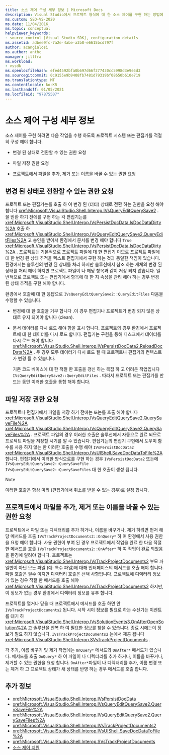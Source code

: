 ```yaml
---
title: 소스 제어 구성 세부 정보 | Microsoft Docs
description: Visual Studio에서 프로젝트 형식에 대 한 소스 제어를 구현 하는 방법에 대해 알아봅니다. 여기에는 프로젝트 시스템 또는 편집기를 사용 하 여 권한을 요청 하도록 구성 합니다.
ms.custom: SEO-VS-2020
ms.date: 11/04/2016
ms.topic: conceptual
helpviewer_keywords:
- source control [Visual Studio SDK], configuration details
ms.assetid: adbee9fc-7a2e-4abe-a3b8-e6615bcd797f
author: acangialosi
ms.author: anthc
manager: jillfra
ms.workload:
- vssdk
ms.openlocfilehash: efed4592bfa0b697d66f377430cc5998d3e9e5d3
ms.sourcegitcommit: 0c9155e9b9408fb7481d79319bf08650b610e719
ms.translationtype: MT
ms.contentlocale: ko-KR
ms.lasthandoff: 01/05/2021
ms.locfileid: "97875507"
---
```

# <a name="source-control-configuration-details"></a>소스 제어 구성 세부 정보
소스 제어를 구현 하려면 다음 작업을 수행 하도록 프로젝트 시스템 또는 편집기를 적절히 구성 해야 합니다.

- 변경 된 상태로 전환할 수 있는 권한 요청

- 파일 저장 권한 요청

- 프로젝트에서 파일을 추가, 제거 또는 이름을 바꿀 수 있는 권한 요청

## <a name="request-permission-to-transition-to-changed-state"></a>변경 된 상태로 전환할 수 있는 권한 요청
 프로젝트 또는 편집기는를 호출 하 여 변경 된 (더티) 상태로 전환 하는 권한을 요청 해야 합니다 <xref:Microsoft.VisualStudio.Shell.Interop.IVsQueryEditQuerySave2> . 을 반환 하기 전에를 구현 하는 각 편집기는를 <xref:Microsoft.VisualStudio.Shell.Interop.IVsPersistDocData.IsDocDataDirty%2A> 호출 하 <xref:Microsoft.VisualStudio.Shell.Interop.IVsQueryEditQuerySave2.QueryEditFiles%2A> 고 승인을 받아서 환경에서 문서를 변경 해야 합니다 `True` <xref:Microsoft.VisualStudio.Shell.Interop.IVsPersistDocData.IsDocDataDirty%2A> . 프로젝트는 기본적으로 프로젝트 파일에 대 한 편집기 이므로 프로젝트 파일에 대 한 변경 된 상태 추적을 텍스트 편집기에서 구현 하는 것과 동일한 책임이 있습니다. 환경에서는 솔루션의 변경 된 상태를 처리 하지만 솔루션에서 참조 하는 개체의 변경 된 상태를 처리 해야 하지만 프로젝트 파일이 나 해당 항목과 같이 저장 되지 않습니다. 일반적으로 프로젝트 또는 편집기에서 항목에 대 한 지 속성을 관리 해야 하는 경우 변경 된 상태 추적을 구현 해야 합니다.

 환경에서 호출에 대 한 응답으로 `IVsQueryEditQuerySave2::QueryEditFiles` 다음을 수행할 수 있습니다.

- 변경에 대 한 호출을 거부 합니다 .이 경우 편집기나 프로젝트가 변경 되지 않은 상태로 유지 되어야 합니다 (clean).

- 문서 데이터를 다시 로드 해야 함을 표시 합니다. 프로젝트의 경우 환경에서 프로젝트에 대 한 데이터를 다시 로드 합니다. 편집기는 구현을 통해 디스크에서 데이터를 다시 로드 해야 합니다 <xref:Microsoft.VisualStudio.Shell.Interop.IVsPersistDocData2.ReloadDocData%2A> . 두 경우 모두 데이터가 다시 로드 될 때 프로젝트나 편집기의 컨텍스트가 변경 될 수 있습니다.

  기존 코드 베이스에 대 한 적절 한 호출을 갱신 하는 복잡 하 고 어려운 작업입니다 `IVsQueryEditQuerySave2::QueryEditFiles` . 따라서 프로젝트 또는 편집기를 만드는 동안 이러한 호출을 통합 해야 합니다.

## <a name="request-permission-to-save-a-file"></a>파일 저장 권한 요청
 프로젝트나 편집기에서 파일을 저장 하기 전에는 또는를 호출 해야 합니다 <xref:Microsoft.VisualStudio.Shell.Interop.IVsQueryEditQuerySave2.QuerySaveFile%2A> <xref:Microsoft.VisualStudio.Shell.Interop.IVsQueryEditQuerySave2.QuerySaveFiles%2A> . 프로젝트 파일의 경우 이러한 호출은 솔루션에서 자동으로 완료 되므로 프로젝트 파일을 저장할 시기를 알 수 있습니다. 편집기는의 편집기 구현에서 도우미 함수를 사용 하지 않는 한 이러한 호출을 수행 해야 `IVsPersistDocData2` <xref:Microsoft.VisualStudio.Shell.Interop.IVsUIShell.SaveDocDataToFile%2A> 합니다. 편집기에서 이러한 방식으로를 구현 하는 경우 `IVsPersistDocData2` 또는에 `IVsQueryEditQuerySave2::QuerySaveFile` `IVsQueryEditQuerySave2::QuerySaveFiles` 대 한 호출이 생성 됩니다.

> [!NOTE]
> 이러한 호출은 항상 미리 (편집기에서 취소를 받을 수 있는 경우)로 설정 합니다.

## <a name="request-permission-to-add-remove-or-rename-files-in-the-project"></a>프로젝트에서 파일을 추가, 제거 또는 이름을 바꿀 수 있는 권한 요청
 프로젝트에서 파일 또는 디렉터리를 추가 하거나, 이름을 바꾸거나, 제거 하려면 먼저 해당 메서드를 호출 `IVsTrackProjectDocuments2::OnQuery*` 하 여 환경에서 사용 권한을 요청 해야 합니다. 사용 권한이 부여 된 경우 프로젝트에서 작업을 완료 한 다음 적절 한 메서드를 호출 `IVsTrackProjectDocuments2::OnAfter*` 하 여 작업이 완료 되었음을 환경에 알려야 합니다. 프로젝트는 <xref:Microsoft.VisualStudio.Shell.Interop.IVsTrackProjectDocuments2> 부모 파일만이 아닌 모든 파일 (예: 특수 파일)에 대해 인터페이스의 메서드를 호출 해야 합니다. 파일 호출은 필수 이지만 디렉터리 호출은 선택 사항입니다. 프로젝트에 디렉터리 정보가 있는 경우 적절 한 메서드를 호출 해야 <xref:Microsoft.VisualStudio.Shell.Interop.IVsTrackProjectDocuments2> 하지만,이 정보가 없는 경우 환경에서 디렉터리 정보를 유추 합니다.

 프로젝트를 열거나 닫을 때 프로젝트에서 메서드를 호출 하면 안 `IVsTrackProjectDocuments2` 됩니다. 시작 시이 정보를 필요로 하는 수신기는 이벤트를 대기 하 <xref:Microsoft.VisualStudio.Shell.Interop.IVsSolutionEvents3.OnAfterOpenSolution%2A> 고 솔루션을 반복 하 여 필요한 정보를 찾을 수 있습니다. 종료 시에는이 정보가 필요 하지 않습니다. `IVsTrackProjectDocuments2` 는에서 제공 됩니다 <xref:Microsoft.VisualStudio.Shell.Interop.SVsTrackProjectDocuments> .

 각 추가, 이름 바꾸기 및 제거 작업에는 `OnQuery*` 메서드와 `OnAfter*` 메서드가 있습니다. 메서드를 호출 `OnQuery*` 하 여 파일이 나 디렉터리를 추가 하거나, 이름을 바꾸거나, 제거할 수 있는 권한을 요청 합니다. `OnAfter*`파일이 나 디렉터리를 추가, 이름 변경 또는 제거 하 고 프로젝트 상태가 새 상태를 반영 하는 경우 메서드를 호출 합니다.

## <a name="see-also"></a>추가 정보

- <xref:Microsoft.VisualStudio.Shell.Interop.IVsPersistDocData>
- <xref:Microsoft.VisualStudio.Shell.Interop.IVsQueryEditQuerySave2.QuerySaveFile%2A>
- <xref:Microsoft.VisualStudio.Shell.Interop.IVsQueryEditQuerySave2.QuerySaveFiles%2A>
- <xref:Microsoft.VisualStudio.Shell.Interop.IVsTrackProjectDocuments2>
- <xref:Microsoft.VisualStudio.Shell.Interop.IVsUIShell.SaveDocDataToFile%2A>
- <xref:Microsoft.VisualStudio.Shell.Interop.SVsTrackProjectDocuments>
- [소스 제어 지원](../../extensibility/internals/supporting-source-control.md)
